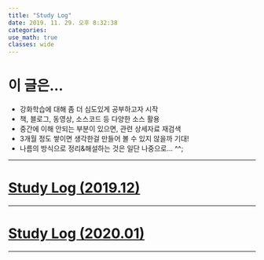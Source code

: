```yaml
---
title: "Study Log"
date: 2019. 11. 29. 오후 8:32:38
categories:
use_math: true
classes: wide
---
```


# 이 글은...
* 강화학습에 대해 좀 더 심도있게 공부하고자 시작
* 책, 블로그, 동영상, 소스코드 등 다양한 소스 활용
* 중간에 이해 안되는 부분이 있으면, 관련 상세자료 재검색
* 3개월 정도 쌓이면 생각한걸 만들어 볼 수 있지 않을까 기대!
* 나름의 방식으로 정리&해설하는 것은 일단 나중으로... ^^;

---

# [Study Log (2019.12)](https://missflash.github.io/study-log-201912/)

---

# [Study Log (2020.01)](https://missflash.github.io/study-log-202001/)

---
